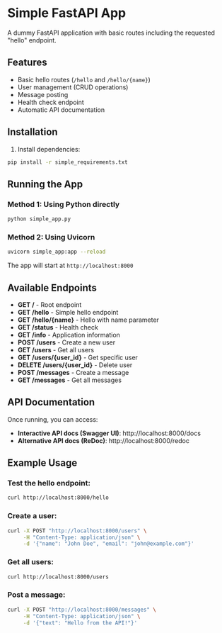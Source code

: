 # Simple FastAPI App

A dummy FastAPI application with basic routes including the requested "hello" endpoint.

## Features

- Basic hello routes (`/hello` and `/hello/{name}`)
- User management (CRUD operations)
- Message posting
- Health check endpoint
- Automatic API documentation

## Installation

1. Install dependencies:
```bash
pip install -r simple_requirements.txt
```

## Running the App

### Method 1: Using Python directly
```bash
python simple_app.py
```

### Method 2: Using Uvicorn
```bash
uvicorn simple_app:app --reload
```

The app will start at `http://localhost:8000`

## Available Endpoints

- **GET /** - Root endpoint
- **GET /hello** - Simple hello endpoint
- **GET /hello/{name}** - Hello with name parameter
- **GET /status** - Health check
- **GET /info** - Application information
- **POST /users** - Create a new user
- **GET /users** - Get all users
- **GET /users/{user_id}** - Get specific user
- **DELETE /users/{user_id}** - Delete user
- **POST /messages** - Create a message
- **GET /messages** - Get all messages

## API Documentation

Once running, you can access:
- **Interactive API docs (Swagger UI)**: http://localhost:8000/docs
- **Alternative API docs (ReDoc)**: http://localhost:8000/redoc

## Example Usage

### Test the hello endpoint:
```bash
curl http://localhost:8000/hello
```

### Create a user:
```bash
curl -X POST "http://localhost:8000/users" \
     -H "Content-Type: application/json" \
     -d '{"name": "John Doe", "email": "john@example.com"}'
```

### Get all users:
```bash
curl http://localhost:8000/users
```

### Post a message:
```bash
curl -X POST "http://localhost:8000/messages" \
     -H "Content-Type: application/json" \
     -d '{"text": "Hello from the API!"}'
``` 